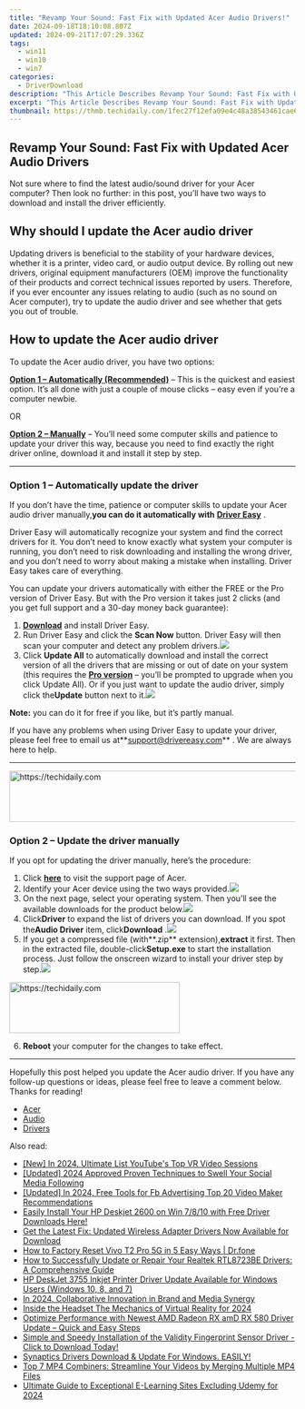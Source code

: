 ```yaml
---
title: "Revamp Your Sound: Fast Fix with Updated Acer Audio Drivers!"
date: 2024-09-18T18:10:08.807Z
updated: 2024-09-21T17:07:29.336Z
tags:
  - win11
  - win10
  - win7
categories:
  - DriverDownload
description: "This Article Describes Revamp Your Sound: Fast Fix with Updated Acer Audio Drivers!"
excerpt: "This Article Describes Revamp Your Sound: Fast Fix with Updated Acer Audio Drivers!"
thumbnail: https://thmb.techidaily.com/1fec27f12efa09e4c48a38543461cae6de40c3455f6fddf973f89dc7d1b93e29.jpg
---
```


## Revamp Your Sound: Fast Fix with Updated Acer Audio Drivers

Not sure where to find the latest audio/sound driver for your Acer computer? Then look no further: in this post, you’ll have two ways to download and install the driver efficiently.

## Why should I update the Acer audio driver

 Updating drivers is beneficial to the stability of your hardware devices, whether it is a printer, video card, or audio output device. By rolling out new drivers, original equipment manufacturers (OEM) improve the functionality of their products and correct technical issues reported by users. Therefore, if you ever encounter any issues relating to audio (such as no sound on Acer computer), try to update the audio driver and see whether that gets you out of trouble.

## How to update the Acer audio driver

To update the Acer audio driver, you have two options:

**[Option 1 – Automatically (Recommended)](https://www.drivereasy.com/knowledge/update-acer-audio-driver-quickly-easily/#option1)**  – This is the quickest and easiest option. It’s all done with just a couple of mouse clicks – easy even if you’re a computer newbie.

OR

**[Option 2 – Manually](https://tools.techidaily.com/drivereasy/download/)**  – You’ll need some computer skills and patience to update your driver this way, because you need to find exactly the right driver online, download it and install it step by step.

---

### Option 1 – Automatically update the driver

 If you don’t have the time, patience or computer skills to update your Acer audio driver manually,**you can do it automatically with** **[Driver Easy](https://tools.techidaily.com/drivereasy/download/)**  .

 Driver Easy will automatically recognize your system and find the correct drivers for it. You don’t need to know exactly what system your computer is running, you don’t need to risk downloading and installing the wrong driver, and you don’t need to worry about making a mistake when installing. Driver Easy takes care of everything.

 You can update your drivers automatically with either the FREE or the Pro version of Driver Easy. But with the Pro version it takes just 2 clicks (and you get full support and a 30-day money back guarantee):

1. **[Download](https://tools.techidaily.com/drivereasy/download/)**  and install Driver Easy.
2. Run Driver Easy and click the **Scan Now** button. Driver Easy will then scan your computer and detect any problem drivers.![](https://images.drivereasy.com/wp-content/uploads/2019/08/2019-08-19_18-00-07-1.jpg)
3. Click **Update All** to automatically download and install the correct version of all the drivers that are missing or out of date on your system (this requires the **[Pro version](https://tools.techidaily.com/drivereasy/download/)**  – you’ll be prompted to upgrade when you click Update All). Or if you just want to update the audio driver, simply click the**Update**  button next to it.![](https://images.drivereasy.com/wp-content/uploads/2019/09/image-7-1.png)

**Note:** you can do it for free if you like, but it’s partly manual.

 If you have any problems when using Driver Easy to update your driver, please feel free to email us at**<support@drivereasy.com>** . We are always here to help.

---

<!-- affiliate ads begin -->
<a href="https://appsumo.8odi.net/c/5597632/2082530/7443" target="_top" id="2082530">
  <img src="//a.impactradius-go.com/display-ad/7443-2082530" border="0" alt="https://techidaily.com" width="728" height="90"/>
</a>
<img height="0" width="0" src="https://appsumo.8odi.net/i/5597632/2082530/7443" style="position:absolute;visibility:hidden;" border="0" />
<!-- affiliate ads end -->

### Option 2 – Update the driver manually

If you opt for updating the driver manually, here’s the procedure:

1. Click **[here](https://www.acer.com/ac/en/US/content/drivers)**  to visit the support page of Acer.
2. Identify your Acer device using the two ways provided.![](https://images.drivereasy.com/wp-content/uploads/2019/09/2019-09-26_18-11-59.jpg)
3. On the next page, select your operating system. Then you’ll see the available downloads for the product below.![](https://images.drivereasy.com/wp-content/uploads/2019/09/2019-09-26_18-16-18.jpg)
4. Click**Driver** to expand the list of drivers you can download. If you spot the**Audio Driver** item, click**Download** .![](https://images.drivereasy.com/wp-content/uploads/2019/09/2019-09-26_18-19-55.jpg)
5. If you get a compressed file (with**.zip** extension),**extract** it first. Then in the extracted file, double-click**Setup.exe** to start the installation process. Just follow the onscreen wizard to install your driver step by step.![](https://images.drivereasy.com/wp-content/uploads/2019/09/2019-09-26_18-25-07.jpg)

<!-- affiliate ads begin -->
<a href="https://aligracehair.sjv.io/c/5597632/2027176/19272" target="_top" id="2027176">
  <img src="//a.impactradius-go.com/display-ad/19272-2027176" border="0" alt="https://techidaily.com" width="300" height="90"/>
</a>
<img height="0" width="0" src="https://aligracehair.sjv.io/i/5597632/2027176/19272" style="position:absolute;visibility:hidden;" border="0" />
<!-- affiliate ads end -->

6. **Reboot** your computer for the changes to take effect.

---

 Hopefully this post helped you update the Acer audio driver. If you have any follow-up questions or ideas, please feel free to leave a comment below. Thanks for reading!

* [Acer](https://tools.techidaily.com/drivereasy/download/)
* [Audio](https://tools.techidaily.com/drivereasy/download/)
* [Drivers](https://tools.techidaily.com/drivereasy/download/)

<ins class="adsbygoogle"
     style="display:block"
     data-ad-format="autorelaxed"
     data-ad-client="ca-pub-7571918770474297"
     data-ad-slot="1223367746"></ins>

<ins class="adsbygoogle"
     style="display:block"
     data-ad-client="ca-pub-7571918770474297"
     data-ad-slot="8358498916"
     data-ad-format="auto"
     data-full-width-responsive="true"></ins>

<span class="atpl-alsoreadstyle">Also read:</span>
<div><ul>
<li><a href="https://youtube-tips.techidaily.com/n-2024-ultimate-list-youtubes-top-vr-video-sessions/"><u>[New] In 2024, Ultimate List YouTube's Top VR Video Sessions</u></a></li>
<li><a href="https://instagram-clips.techidaily.com/updated-2024-approved-proven-techniques-to-swell-your-social-media-following/"><u>[Updated] 2024 Approved Proven Techniques to Swell Your Social Media Following</u></a></li>
<li><a href="https://facebook-clips.techidaily.com/updated-in-2024-free-tools-for-fb-advertising-top-20-video-maker-recommendations/"><u>[Updated] In 2024, Free Tools for Fb Advertising Top 20 Video Maker Recommendations</u></a></li>
<li><a href="https://driver-download.techidaily.com/easily-install-your-hp-deskjet-2600-on-win-7810-with-free-driver-downloads-here/"><u>Easily Install Your HP Deskjet 2600 on Win 7/8/10 with Free Driver Downloads Here!</u></a></li>
<li><a href="https://driver-download.techidaily.com/get-the-latest-fix-updated-wireless-adapter-drivers-now-available-for-download/"><u>Get the Latest Fix: Updated Wireless Adapter Drivers Now Available for Download</u></a></li>
<li><a href="https://techidaily.com/how-to-factory-reset-vivo-t2-pro-5g-in-5-easy-ways-drfone-by-drfone-reset-android-reset-android/"><u>How to Factory Reset Vivo T2 Pro 5G in 5 Easy Ways | Dr.fone</u></a></li>
<li><a href="https://driver-download.techidaily.com/how-to-successfully-update-or-repair-your-realtek-rtl8723be-drivers-a-comprehensive-guide/"><u>How to Successfully Update or Repair Your Realtek RTL8723BE Drivers: A Comprehensive Guide</u></a></li>
<li><a href="https://driver-download.techidaily.com/hp-deskjet-3755-inkjet-printer-driver-update-available-for-windows-users-windows-10-8-and-7/"><u>HP DeskJet 3755 Inkjet Printer Driver Update Available for Windows Users (Windows 10, 8, and 7)</u></a></li>
<li><a href="https://fox-http.techidaily.com/in-2024-collaborative-innovation-in-brand-and-media-synergy/"><u>In 2024, Collaborative Innovation in Brand and Media Synergy</u></a></li>
<li><a href="https://extra-support.techidaily.com/inside-the-headset-the-mechanics-of-virtual-reality-for-2024/"><u>Inside the Headset The Mechanics of Virtual Reality for 2024</u></a></li>
<li><a href="https://driver-download.techidaily.com/1722974168181-optimize-performance-with-newest-amd-radeon-rx-amd-rx-580-driver-update-quick-and-easy-steps/"><u>Optimize Performance with Newest AMD Radeon RX amD RX 580 Driver Update – Quick and Easy Steps</u></a></li>
<li><a href="https://driver-download.techidaily.com/simple-and-speedy-installation-of-the-validity-fingerprint-sensor-driver-click-to-download-today/"><u>Simple and Speedy Installation of the Validity Fingerprint Sensor Driver - Click to Download Today!</u></a></li>
<li><a href="https://driver-download.techidaily.com/1722977751917-synaptics-drivers-download-and-update-for-windows-easily/"><u>Synaptics Drivers Download & Update For Windows. EASILY!</u></a></li>
<li><a href="https://blog-min.techidaily.com/top-7-mp4-combiners-streamline-your-videos-by-merging-multiple-mp4-files/"><u>Top 7 MP4 Combiners: Streamline Your Videos by Merging Multiple MP4 Files</u></a></li>
<li><a href="https://screen-sharing-recording.techidaily.com/ultimate-guide-to-exceptional-e-learning-sites-excluding-udemy-for-2024/"><u>Ultimate Guide to Exceptional E-Learning Sites Excluding Udemy for 2024</u></a></li>
</ul></div>

